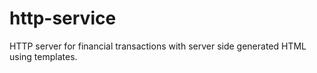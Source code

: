 # http-service
HTTP server for financial transactions with server side generated HTML using templates.
